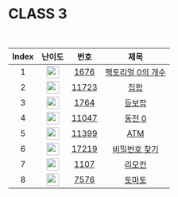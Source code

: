 # CLASS 3

<br/>

| Index | 난이도 | 번호 | 제목 |
| :-----: | :-----: | :-----: | :-----: |
| 1 | <img height="25px" width="25px" src="https://static.solved.ac/tier_small/6.svg"/> | <a href="https://www.acmicpc.net/problem/1676" target="_blank">1676</a> | <a href="https://www.acmicpc.net/problem/1676" target="_blank">팩토리얼 0의 개수</a> |
| 2 | <img height="25px" width="25px" src="https://static.solved.ac/tier_small/6.svg"/> | <a href="https://www.acmicpc.net/problem/11723" target="_blank">11723</a> | <a href="https://www.acmicpc.net/problem/11723" target="_blank">집합</a> |
| 3 | <img height="25px" width="25px" src="https://static.solved.ac/tier_small/7.svg"/> | <a href="https://www.acmicpc.net/problem/1764" target="_blank">1764</a> | <a href="https://www.acmicpc.net/problem/1764" target="_blank">듣보잡</a> |
| 4 | <img height="25px" width="25px" src="https://static.solved.ac/tier_small/7.svg"/> | <a href="https://www.acmicpc.net/problem/11047" target="_blank">11047</a> | <a href="https://www.acmicpc.net/problem/11047" target="_blank">동전 0</a> |
| 5 | <img height="25px" width="25px" src="https://static.solved.ac/tier_small/7.svg"/> | <a href="https://www.acmicpc.net/problem/11399" target="_blank">11399</a> | <a href="https://www.acmicpc.net/problem/11399" target="_blank">ATM</a> |
| 6 | <img height="25px" width="25px" src="https://static.solved.ac/tier_small/7.svg"/> | <a href="https://www.acmicpc.net/problem/17219" target="_blank">17219</a> | <a href="https://www.acmicpc.net/problem/17219" target="_blank">비밀번호 찾기</a> |
| 7 | <img height="25px" width="25px" src="https://static.solved.ac/tier_small/11.svg"/> | <a href="https://www.acmicpc.net/problem/1107" target="_blank">1107</a> | <a href="https://www.acmicpc.net/problem/1107" target="_blank">리모컨</a> |
| 8 | <img height="25px" width="25px" src="https://static.solved.ac/tier_small/11.svg"/> | <a href="https://www.acmicpc.net/problem/7576" target="_blank">7576</a> | <a href="https://www.acmicpc.net/problem/7576" target="_blank">토마토</a> |
